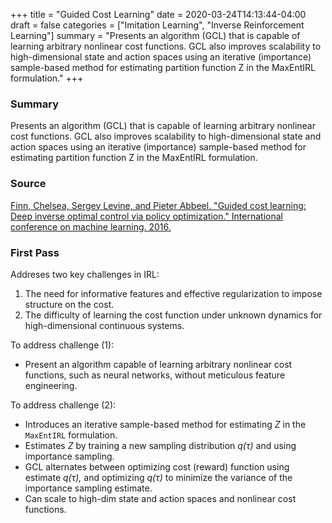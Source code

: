 +++
title = "Guided Cost Learning"
date = 2020-03-24T14:13:44-04:00
draft = false
categories = ["Imitation Learning", "Inverse Reinforcement Learning"]
summary = "Presents an algorithm (GCL) that is capable of learning arbitrary nonlinear cost functions. GCL also improves scalability to high-dimensional state and action spaces using an iterative (importance) sample-based method for estimating partition function Z in the MaxEntIRL formulation."
+++

### Summary
Presents an algorithm (GCL) that is capable of learning arbitrary nonlinear cost functions. GCL also improves scalability to high-dimensional state and action spaces using an iterative (importance) sample-based method for estimating partition function Z in the MaxEntIRL formulation.

### Source
[Finn, Chelsea, Sergey Levine, and Pieter Abbeel. "Guided cost learning: Deep inverse optimal control via policy optimization." International conference on machine learning. 2016.](http://www.jmlr.org/proceedings/papers/v48/finn16.pdf)

### First Pass
Addreses two key challenges in IRL:
1. The need for informative features and effective regularization to impose structure on the cost.
1. The difficulty of learning the cost function under unknown dynamics for high-dimensional continuous systems.

To address challenge (1):
- Present an algorithm capable of learning arbitrary nonlinear cost functions, such as neural
networks, without meticulous feature engineering.

To address challenge (2):
- Introduces an iterative sample-based method for estimating _Z_ in the `MaxEntIRL` formulation.
- Estimates _Z_ by training a new sampling distribution _q(&#x3C4;)_ and using importance sampling.
- GCL alternates between optimizing cost (reward) function using estimate _q(&#x3C4;),_ and optimizing _q(&#x3C4;)_ to minimize the variance of the importance sampling estimate.
- Can scale to high-dim state and action spaces and nonlinear cost functions.
